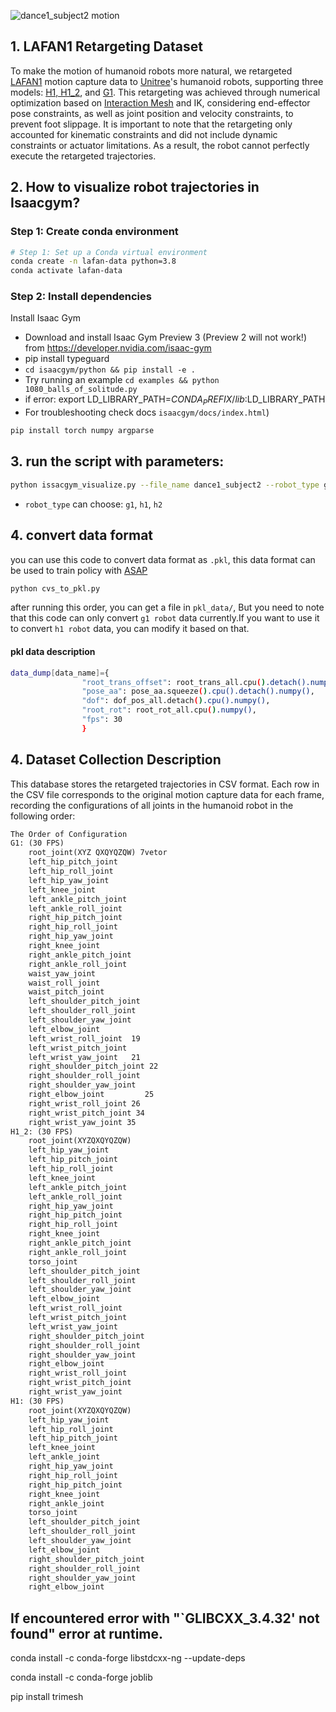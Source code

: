 

![dance1_subject2 motion](/dance_subject.gif)

## 1. LAFAN1 Retargeting Dataset

To make the motion of humanoid robots more natural, we retargeted [LAFAN1](https://github.com/ubisoft/ubisoft-laforge-animation-dataset) motion capture data to [Unitree](https://www.unitree.com/)'s humanoid robots, supporting three models: [H1, H1_2](https://www.unitree.com/h1), and [G1](https://www.unitree.com/g1). This retargeting was achieved through numerical optimization based on [Interaction Mesh](https://ieeexplore.ieee.org/document/6651585) and IK, considering end-effector pose constraints, as well as joint position and velocity constraints, to prevent foot slippage. It is important to note that the retargeting only accounted for kinematic constraints and did not include dynamic constraints or actuator limitations. As a result, the robot cannot perfectly execute the retargeted trajectories.

## 2. How to visualize robot trajectories in Isaacgym?

### Step 1: Create conda environment
```sh
# Step 1: Set up a Conda virtual environment
conda create -n lafan-data python=3.8
conda activate lafan-data
```
### Step 2: Install dependencies
Install Isaac Gym
   - Download and install Isaac Gym Preview 3 (Preview 2 will not work!) from https://developer.nvidia.com/isaac-gym
   -  pip install typeguard
   - `cd isaacgym/python && pip install -e .`
   - Try running an example `cd examples && python 1080_balls_of_solitude.py`
   - if error: export LD_LIBRARY_PATH=$CONDA_PREFIX/lib:$LD_LIBRARY_PATH
   - For troubleshooting check docs `isaacgym/docs/index.html`)

```sh
pip install torch numpy argparse
```

## 3. run the script with parameters:
```sh
python issacgym_visualize.py --file_name dance1_subject2 --robot_type g1
```
- `robot_type` can choose: `g1`, `h1`, `h2`


## 4. convert data format

you can use this code to convert data format as `.pkl`, this data format can be used to train policy with [ASAP](https://github.com/LeCAR-Lab/ASAP.git)

```sh
python cvs_to_pkl.py
```
after running this order, you can get a file in `pkl_data/`, But you need to note that this code can only convert `g1 robot` data currently.If you want to use it to convert `h1 robot` data, you can modify it based on that.

#### pkl data description
```sh
data_dump[data_name]={
                "root_trans_offset": root_trans_all.cpu().detach().numpy(),
                "pose_aa": pose_aa.squeeze().cpu().detach().numpy(),   
                "dof": dof_pos_all.detach().cpu().numpy(), 
                "root_rot": root_rot_all.cpu().numpy(),
                "fps": 30
                }
```

## 4. Dataset Collection Description

This database stores the retargeted trajectories in CSV format. Each row in the CSV file corresponds to the original motion capture data for each frame, recording the configurations of all joints in the humanoid robot in the following order:

```txt
The Order of Configuration
G1: (30 FPS)
    root_joint(XYZ QXQYQZQW) 7vetor
    left_hip_pitch_joint
    left_hip_roll_joint
    left_hip_yaw_joint
    left_knee_joint
    left_ankle_pitch_joint
    left_ankle_roll_joint
    right_hip_pitch_joint
    right_hip_roll_joint
    right_hip_yaw_joint
    right_knee_joint
    right_ankle_pitch_joint
    right_ankle_roll_joint
    waist_yaw_joint
    waist_roll_joint
    waist_pitch_joint
    left_shoulder_pitch_joint
    left_shoulder_roll_joint
    left_shoulder_yaw_joint
    left_elbow_joint
    left_wrist_roll_joint  19
    left_wrist_pitch_joint
    left_wrist_yaw_joint   21
    right_shoulder_pitch_joint 22
    right_shoulder_roll_joint
    right_shoulder_yaw_joint
    right_elbow_joint         25
    right_wrist_roll_joint 26
    right_wrist_pitch_joint 34
    right_wrist_yaw_joint 35
H1_2: (30 FPS)
    root_joint(XYZQXQYQZQW)
    left_hip_yaw_joint
    left_hip_pitch_joint
    left_hip_roll_joint
    left_knee_joint
    left_ankle_pitch_joint
    left_ankle_roll_joint
    right_hip_yaw_joint
    right_hip_pitch_joint
    right_hip_roll_joint
    right_knee_joint
    right_ankle_pitch_joint
    right_ankle_roll_joint
    torso_joint
    left_shoulder_pitch_joint
    left_shoulder_roll_joint
    left_shoulder_yaw_joint
    left_elbow_joint
    left_wrist_roll_joint
    left_wrist_pitch_joint
    left_wrist_yaw_joint
    right_shoulder_pitch_joint
    right_shoulder_roll_joint
    right_shoulder_yaw_joint
    right_elbow_joint
    right_wrist_roll_joint
    right_wrist_pitch_joint
    right_wrist_yaw_joint
H1: (30 FPS)
    root_joint(XYZQXQYQZQW)
    left_hip_yaw_joint
    left_hip_roll_joint
    left_hip_pitch_joint
    left_knee_joint
    left_ankle_joint
    right_hip_yaw_joint
    right_hip_roll_joint
    right_hip_pitch_joint
    right_knee_joint
    right_ankle_joint
    torso_joint
    left_shoulder_pitch_joint
    left_shoulder_roll_joint
    left_shoulder_yaw_joint
    left_elbow_joint
    right_shoulder_pitch_joint
    right_shoulder_roll_joint
    right_shoulder_yaw_joint
    right_elbow_joint
```
## If encountered error with "`GLIBCXX_3.4.32' not found" error at runtime.
conda install -c conda-forge libstdcxx-ng --update-deps

conda install -c conda-forge joblib

pip install trimesh
